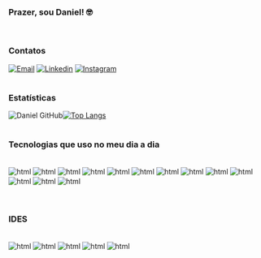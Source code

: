 ### Prazer, sou Daniel! 🤓
</br>

### **Contatos**



[![Email](https://img.shields.io/badge/Microsoft_Outlook-0078D4?style=for-the-badge&logo=microsoft-outlook&logoColor=white)](mailto:daniel.siqueira@sptech.school)
[![Linkedin](https://img.shields.io/badge/LinkedIn-0077B5?style=for-the-badge&logo=linkedin&logoColor=white)](https://www.linkedin.com/in/daniel-freitas-150072210)
[![Instagram](https://img.shields.io/badge/Instagram-E4405F?style=for-the-badge&logo=instagram&logoColor=white)](https://www.instagram.com/danielfreitas.zip/)

#
### **Estatísticas**

![Daniel GitHub](https://github-readme-stats.vercel.app/api?username=Daniel-Freitas0&show_icons=true&hide_border=true&count_private=true&hide=prs,issues&theme=transparent&locale=pt-BR)[![Top Langs](https://github-readme-stats.vercel.app/api/top-langs/?username=Daniel-Freitas0&layout=compact&theme=transparent&locale=pt-BR&hide_border=true)](https://github.com/anuraghazra/github-readme-stats)



#
### **Tecnologias que uso no meu dia a dia**
<div style="display: inline_block"></br>
<img align="center" alt="html" src="https://img.shields.io/badge/JavaScript-F7DF1E?style=for-the-badge&logo=javascript&logoColor=black">
<img align="center" alt="html" src="https://img.shields.io/badge/Node.js-43853D?style=for-the-badge&logo=node.js&logoColor=white">
<img align="center" alt="html" src="https://img.shields.io/badge/HTML5-E34F26?style=for-the-badge&logo=html5&logoColor=white">
<img align="center" alt="html" src="https://img.shields.io/badge/CSS3-1572B6?style=for-the-badge&logo=css3&logoColor=white">
<img align="center" alt="html" src="https://img.shields.io/badge/Python-14354C?style=for-the-badge&logo=python&logoColor=white">
<img align="center" alt="html" src="https://img.shields.io/badge/Java-ED8B00?style=for-the-badge&logo=java&logoColor=white">
<img align="center" alt="html" src="https://img.shields.io/badge/R-276DC3?style=for-the-badge&logo=r&logoColor=white">
<img align="center" alt="html" src="https://img.shields.io/badge/Bootstrap-563D7C?style=for-the-badge&logo=bootstrap&logoColor=white">
<img align="center" alt="html" src="https://img.shields.io/badge/MySQL-00000F?style=for-the-badge&logo=mysql&logoColor=white">
<img align="center" alt="html" src="https://img.shields.io/badge/Amazon_AWS-232F3E?style=for-the-badge&logo=amazon-aws&logoColor=white">
<img align="center" alt="html" src="https://img.shields.io/badge/Zorin%20OS-0CC1F3?style=for-the-badge&logo=zorin&logoColor=white">
<img align="center" alt="html" src="https://img.shields.io/badge/Microsoft_Azure-0089D6?style=for-the-badge&logo=microsoft-azure&logoColor=white">
<img align="center" alt="html" src="https://img.shields.io/badge/GIT-E44C30?style=for-the-badge&logo=git&logoColor=white">


</div>
</br>

#
### **IDES**

<div style="display: inline_block"></br>

<img align="center" alt="html" src="https://img.shields.io/badge/Colab-F9AB00?style=for-the-badge&logo=googlecolab&color=525252">
<img align="center" alt="html" src="https://img.shields.io/badge/RStudio-75AADB?style=for-the-badge&logo=RStudio&logoColor=white">
<img align="center" alt="html" src="https://img.shields.io/badge/Visual_Studio_Code-0078D4?style=for-the-badge&logo=visual%20studio%20code&logoColor=white">
<img align="center" alt="html" src="https://img.shields.io/badge/Arduino_IDE-00979D?style=for-the-badge&logo=arduino&logoColor=white">
<img align="center" alt="html" src="https://img.shields.io/badge/apache%20netbeans-1B6AC6?style=for-the-badge&logo=apache%20netbeans%20IDE&logoColor=white">

</div>
</br>

